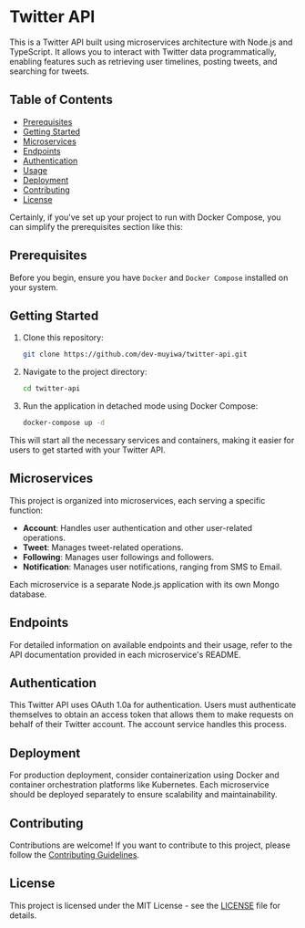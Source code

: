 # Twitter API

This is a Twitter API built using microservices architecture with Node.js and TypeScript. It allows you to interact with Twitter data programmatically, enabling features such as retrieving user timelines, posting tweets, and searching for tweets.

## Table of Contents

- [Prerequisites](#prerequisites)
- [Getting Started](#getting-started)
- [Microservices](#microservices)
- [Endpoints](#endpoints)
- [Authentication](#authentication)
- [Usage](#usage)
- [Deployment](#deployment)
- [Contributing](#contributing)
- [License](#license)


Certainly, if you've set up your project to run with Docker Compose, you can simplify the prerequisites section like this:

## Prerequisites

Before you begin, ensure you have `Docker` and `Docker Compose` installed on your system.

## Getting Started

1. Clone this repository:

   ```bash
   git clone https://github.com/dev-muyiwa/twitter-api.git
   ```

2. Navigate to the project directory:

   ```bash
   cd twitter-api
   ```

3. Run the application in detached mode using Docker Compose:

   ```bash
   docker-compose up -d
   ```

This will start all the necessary services and containers, making it easier for users to get started with your Twitter API.

## Microservices

This project is organized into microservices, each serving a specific function:

- **Account**: Handles user authentication and other user-related operations.
- **Tweet**: Manages tweet-related operations.
- **Following**: Manages user followings and followers.
- **Notification**: Manages user notifications, ranging from SMS to Email.

Each microservice is a separate Node.js application with its own Mongo database.

## Endpoints

For detailed information on available endpoints and their usage, refer to the API documentation provided in each microservice's README.

## Authentication

This Twitter API uses OAuth 1.0a for authentication. Users must authenticate themselves to obtain an access token that allows them to make requests on behalf of their Twitter account. The account service handles this process.

## Deployment

For production deployment, consider containerization using Docker and container orchestration platforms like Kubernetes. Each microservice should be deployed separately to ensure scalability and maintainability.

## Contributing

Contributions are welcome! If you want to contribute to this project, please follow the [Contributing Guidelines](CONTRIBUTING.md).

## License

This project is licensed under the MIT License - see the [LICENSE](LICENSE) file for details.